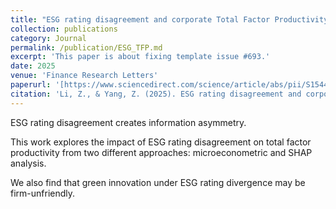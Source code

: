 ```yaml
---
title: "ESG rating disagreement and corporate Total Factor Productivity: Inference and prediction"
collection: publications
category: Journal
permalink: /publication/ESG_TFP.md
excerpt: 'This paper is about fixing template issue #693.'
date: 2025
venue: 'Finance Research Letters'
paperurl: '[https://www.sciencedirect.com/science/article/abs/pii/S1544612325003903]'
citation: 'Li, Z., & Yang, Z. (2025). ESG rating disagreement and corporate Total Factor Productivity: Inference and prediction. Finance Research Letters, 78, 107127.'
---
```


ESG rating disagreement creates information asymmetry.

This work explores the impact of ESG rating disagreement on total factor productivity from two different approaches: microeconometric and SHAP analysis.

We also find that green innovation under ESG rating divergence may be firm-unfriendly.
